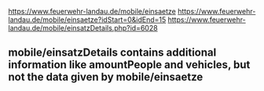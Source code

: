 https://www.feuerwehr-landau.de/mobile/einsaetze
https://www.feuerwehr-landau.de/mobile/einsaetze?idStart=0&idEnd=15
https://www.feuerwehr-landau.de/mobile/einsatzDetails.php?id=6028

## mobile/einsatzDetails contains additional information like amountPeople and vehicles, but not the data given by mobile/einsaetze
